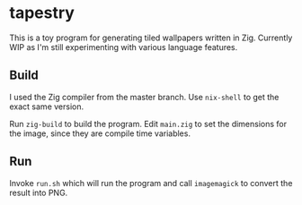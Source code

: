 # tapestry

This is a toy program for generating tiled wallpapers written in Zig. Currently WIP as I'm still experimenting with various language features.

## Build

I used the Zig compiler from the master branch. Use `nix-shell` to get the exact same version.

Run `zig-build` to build the program. Edit `main.zig` to set the dimensions for
the image, since they are compile time variables.

## Run

Invoke `run.sh` which will run the program and call `imagemagick` to convert the result into PNG.
